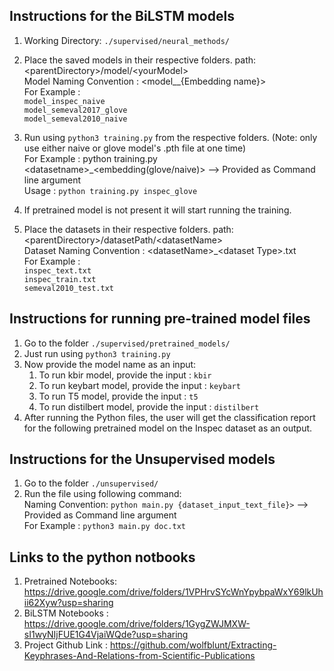 ## Instructions for the BiLSTM models
1. Working Directory: `./supervised/neural_methods/`
2. Place the saved models in their respective folders.
	path: \<parentDirectory>/model/\<yourModel> <br />
	Model Naming Convention : \<model_<dataSetName>_{Embedding name}> <br />
	For Example : <br /> `model_inspec_naive` <br />
					  `model_semeval2017_glove` <br />
					  `model_semeval2010_naive`
	
3. Run using `python3 training.py` from the respective folders. (Note: only use either naive or glove model's .pth file at one time) <br />
	For Example : python training.py \<datasetname>_\<embedding(glove/naive)> --> Provided as Command line argument <br />
	Usage       : `python training.py inspec_glove`
4. If pretrained model is not present it will start running the training.
5. Place the datasets in their respective folders.
	path: \<parentDirectory>/datasetPath/\<datasetName> <br />
	Dataset Naming Convention : \<datasetName>_\<dataset Type>.txt <br />
	For Example : <br /> `inspec_text.txt` <br />
					  `inspec_train.txt` <br />
					  `semeval2010_test.txt`			
		

## Instructions for running pre-trained model files
1. Go to the folder `./supervised/pretrained_models/`
2. Just run using `python3 training.py`
3. Now provide the model name as an input:
   1. To run kbir model, provide the input : `kbir`
   2. To run keybart model, provide the input : `keybart`
   3. To run T5 model, provide the input : `t5`
   4. To run distilbert model, provide the input : `distilbert`
4. After running the Python files, the user will get the classification report for the following pretrained model on the Inspec dataset as an output.


## Instructions for the Unsupervised models
1. Go to the folder `./unsupervised/`
2. Run the file using following command: <br />
   Naming Convention: `python main.py {dataset_input_text_file}>` --> Provided as Command line argument <br />
   For Example : `python3 main.py doc.txt`

## Links to the python notbooks
1. Pretrained Notebooks: https://drive.google.com/drive/folders/1VPHrvSYcWnYpybpaWxY69lkUhii62Xyw?usp=sharing
2. BiLSTM Notebooks    : https://drive.google.com/drive/folders/1GygZWJMXW-sI1wyNIjFUE1G4VjaiWQde?usp=sharing
3. Project Github Link : https://github.com/wolfblunt/Extracting-Keyphrases-And-Relations-from-Scientific-Publications